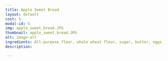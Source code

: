 ```yaml
---
title: Apple Sweet Bread
layout: default
cost: 5
modal-id: 5
img: apple_sweet_bread.JPG
thumbnail: apple_sweet_bread.JPG
alt: image-alt
ingredients: All-purpose flour, whole wheat flour, sugar, butter, eggs, applesauce, baking soda, nutmeg, cinnamon, cloves
description:

---
```

